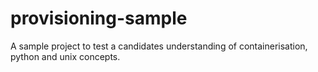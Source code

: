 # provisioning-sample
A sample project to test a candidates understanding of containerisation, python and unix concepts.